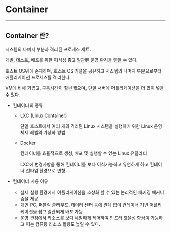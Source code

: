 # Container

---

## Container 란?

시스템의 나머지 부분과 격리된 프로세스 세트.

개발, 테스트, 배포를 위한 이식성 좋고 일관된 운영 환경을 만들 수 있다.

호스트 OS위에 존재하며, 호스트 OS 커널을 공유하고 시스템의 나머지 부분으로부터 애플리케이션 프로세스를 격리한다.

VM에 비해 가볍고, 구동시간이 훨씬 짧으며, 단일 서버에 어플리케이션을 더 많이 넣을 수 있다.

- 컨테이너의 종류
  - LXC (Linux Container)

    단일 호스트에서 여러 개의 격리된 Linux 시스템을 실행하기 위한 Linux 운영 체제 레벨의 가상화 방법

  - Docker

    컨테이너를 효율적으로 생성, 배포 및 실행할 수 있는 Linux 유틸리티

    LXC에 변경사항을 통해 컨테이너를 보다 이식가능하고 유연하게 하고 컨테이너 런타임 환경으로 변형.

- 컨테이너 사용 이유

  - 실제 실행 환경에서 어플리케이션을 추상화 할 수 있는 논리적인 패키징 매커니즘을 제공
  - 개인 PC, 퍼블릭 클라우드, 데이터 센터 등에 관계 없이 컨테이너 기반 어플리케이션을 쉽고 일관되게 배포 가능
  - 운영 관점에서 리소스를 보다 세밀하게 제어하여 인프라 효율성 향상이 가능하고 이는 컴퓨팅 리소스 활용도 높일 수 있다.
